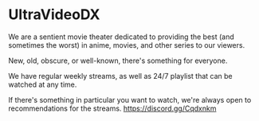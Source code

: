 # UltraVideoDX

We are a sentient movie theater dedicated to providing the best (and sometimes the worst) in anime, movies, and other series to our viewers. 

New, old, obscure, or well-known, there's something for everyone. 

We have regular weekly streams, as well as 24/7 playlist that can be watched at any time. 

If there's something in particular you want to watch, we're always open to recommendations for the streams.
https://discord.gg/Cqdxnkm
